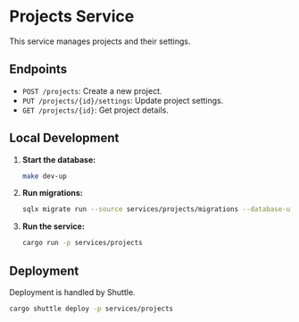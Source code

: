 # Projects Service

This service manages projects and their settings.

## Endpoints

- `POST /projects`: Create a new project.
- `PUT /projects/{id}/settings`: Update project settings.
- `GET /projects/{id}`: Get project details.

## Local Development

1.  **Start the database:**

    ```sh
    make dev-up
    ```

2.  **Run migrations:**

    ```sh
    sqlx migrate run --source services/projects/migrations --database-url $DATABASE_URL_PROJECTS
    ```

3.  **Run the service:**

    ```sh
    cargo run -p services/projects
    ```

## Deployment

Deployment is handled by Shuttle.

```sh
cargo shuttle deploy -p services/projects
```
